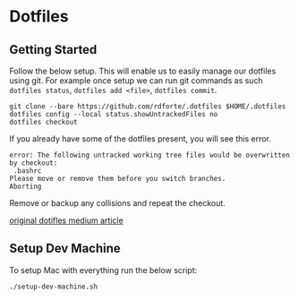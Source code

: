 # Dotfiles

## Getting Started

Follow the below setup. This will enable us to easily manage our dotfiles using git. For example once setup we can run git commands as such `dotfiles status`, `dotfiles add <file>`, `dotfiles commit`.

```
git clone --bare https://github.com/rdforte/.dotfiles $HOME/.dotfiles
dotfiles config --local status.showUntrackedFiles no
dotfiles checkout
```

If you already have some of the dotfiles present, you will see this error.

```
error: The following untracked working tree files would be overwritten by checkout:
 .bashrc
Please move or remove them before you switch branches.
Aborting
```

Remove or backup any collisions and repeat the checkout.

[original dotifles medium article](https://medium.com/@simontoth/best-way-to-manage-your-dotfiles-2c45bb280049)

## Setup Dev Machine

To setup Mac with everything run the below script:

```
./setup-dev-machine.sh
```
